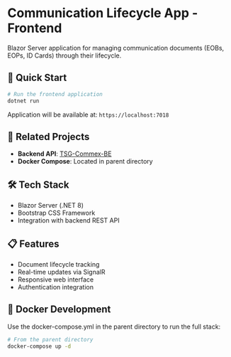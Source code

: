 # Communication Lifecycle App - Frontend

Blazor Server application for managing communication documents (EOBs, EOPs, ID Cards) through their lifecycle.

## 🚀 Quick Start

```bash
# Run the frontend application
dotnet run
```

Application will be available at: `https://localhost:7018`

## 🔗 Related Projects

* **Backend API**: [TSG-Commex-BE](https://github.com/York-Solutions-B2E/TSG-Commex-BE)
* **Docker Compose**: Located in parent directory

## 🛠️ Tech Stack

* Blazor Server (.NET 8)
* Bootstrap CSS Framework
* Integration with backend REST API

## 📋 Features

* Document lifecycle tracking
* Real-time updates via SignalR
* Responsive web interface
* Authentication integration

## 🐳 Docker Development

Use the docker-compose.yml in the parent directory to run the full stack:

```bash
# From the parent directory
docker-compose up -d
``` 